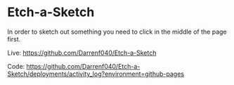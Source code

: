 # Etch-a-Sketch
In order to sketch out something you need to click in the middle of the page first.

Live: https://github.com/Darrenf040/Etch-a-Sketch

Code: https://github.com/Darrenf040/Etch-a-Sketch/deployments/activity_log?environment=github-pages